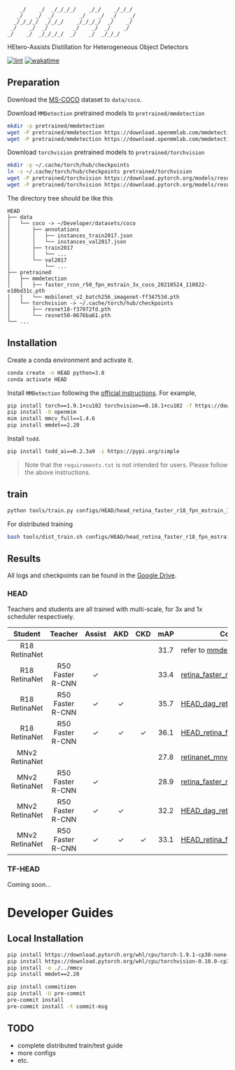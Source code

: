 ```
    _/    _/  _/_/_/_/    _/_/    _/_/_/
   _/    _/  _/        _/    _/  _/    _/
  _/_/_/_/  _/_/_/    _/_/_/_/  _/    _/
 _/    _/  _/        _/    _/  _/    _/
_/    _/  _/_/_/_/  _/    _/  _/_/_/
```

HEtero-Assists Distillation for Heterogeneous Object Detectors

[![lint](https://github.com/LutingWang/HEAD/actions/workflows/lint.yaml/badge.svg)](https://github.com/LutingWang/HEAD/actions/workflows/lint.yaml)
[![wakatime](https://wakatime.com/badge/github/LutingWang/HEAD.svg)](https://wakatime.com/badge/github/LutingWang/HEAD)

## Preparation

Download the [MS-COCO](https://cocodataset.org/#download) dataset to `data/coco`.

Download `MMDetection` pretrained models to `pretrained/mmdetection`

```bash
mkdir -p pretrained/mmdetection
wget -P pretrained/mmdetection https://download.openmmlab.com/mmdetection/v2.0/faster_rcnn/faster_rcnn_r50_fpn_mstrain_3x_coco/faster_rcnn_r50_fpn_mstrain_3x_coco_20210524_110822-e10bd31c.pth
wget -P pretrained/mmdetection https://download.openmmlab.com/mmdetection/v2.0/third_party/mobilenet_v2_batch256_imagenet-ff34753d.pth
```

Download `torchvision` pretrained models to `pretrained/torchvision`

```bash
mkdir -p ~/.cache/torch/hub/checkpoints
ln -s ~/.cache/torch/hub/checkpoints pretrained/torchvision
wget -P pretrained/torchvision https://download.pytorch.org/models/resnet18-f37072fd.pth
wget -P pretrained/torchvision https://download.pytorch.org/models/resnet50-0676ba61.pth
```

The directory tree should be like this

```
HEAD
├── data
│   └── coco -> ~/Developer/datasets/coco
│       ├── annotations
│       │   ├── instances_train2017.json
│       │   └── instances_val2017.json
│       ├── train2017
│       │   └── ...
│       └── val2017
│           └── ...
├── pretrained
│   ├── mmdetection
│   │   ├── faster_rcnn_r50_fpn_mstrain_3x_coco_20210524_110822-e10bd31c.pth
│   │   └── mobilenet_v2_batch256_imagenet-ff34753d.pth
│   └── torchvision -> ~/.cache/torch/hub/checkpoints
│       ├── resnet18-f37072fd.pth
│       └── resnet50-0676ba61.pth
└── ...
```

## Installation

Create a conda environment and activate it.

```bash
conda create -n HEAD python=3.8
conda activate HEAD
```

Install `MMDetection` following the [official instructions](https://github.com/open-mmlab/mmdetection/blob/master/docs/en/get_started.md/#Installation).
For example,

```bash
pip install torch==1.9.1+cu102 torchvision==0.10.1+cu102 -f https://download.pytorch.org/whl/torch_stable.html
pip install -U openmim
mim install mmcv_full==1.4.6
pip install mmdet==2.20
```

Install `todd`.

```bash
pip install todd_ai==0.2.3a9 -i https://pypi.org/simple
```

> Note that the `requirements.txt` is not intended for users. Please follow the above instructions.

## train

```bash
python tools/train.py configs/HEAD/head_retina_faster_r18_fpn_mstrain_1x_coco.py --work-dir work_dirs/debug --seed 3407
```

For distributed training

```bash
bash tools/dist_train.sh configs/HEAD/head_retina_faster_r18_fpn_mstrain_1x_coco.py 8 --work-dir work_dirs/debug --seed 3407
```

## Results

All logs and checkpoints can be found in the [Google Drive](https://drive.google.com/drive/folders/1cs9WWyBaZmstsKlwnMv7PE9ky-i98WUh?usp=sharing).

### HEAD

Teachers and students are all trained with multi-scale, for 3x and 1x scheduler respectively.

| Student           | Teacher           | Assist        | AKD           | CKD           | mAP       | Config                                                                                                    |
| :-:               | :-:               | :-:           | :-:           | :-:           | :-:       | -                                                                                                         |
| R18 RetinaNet     |                   |               |               |               | $31.7$    | refer to [mmdetection](https://github.com/open-mmlab/mmdetection/blob/master/configs/retinanet/README.md) |
| R18 RetinaNet     | R50 Faster R-CNN  | $\checkmark$  |               |               | $33.4$    | [retina_faster_r18](configs/assist/retina_faster_r18_fpn_mstrain_1x_coco.py)                              |
| R18 RetinaNet     | R50 Faster R-CNN  | $\checkmark$  | $\checkmark$  |               | $35.7$    | [HEAD_dag_retina_faster_r18](configs/HEAD_dag/HEAD_dag_retina_faster_r18_fpn_mstrain_1x_coco.py)          |
| R18 RetinaNet     | R50 Faster R-CNN  | $\checkmark$  | $\checkmark$  | $\checkmark$  | $36.1$    | [HEAD_retina_faster_r18](configs/HEAD/HEAD_retina_faster_r18_fpn_mstrain_1x_coco.py)                      |
| MNv2 RetinaNet    |                   |               |               |               | $27.8$    | [retinanet_mnv2](configs/retinanet/retinanet_mnv2_fpn_mstrain_1x_coco.py)                                 |
| MNv2 RetinaNet    | R50 Faster R-CNN  | $\checkmark$  |               |               | $28.9$    | [retina_faster_mnv2](configs/assist/retina_faster_mnv2_fpn_mstrain_1x_coco.py)                            |
| MNv2 RetinaNet    | R50 Faster R-CNN  | $\checkmark$  | $\checkmark$  |               | $32.2$    | [HEAD_dag_retina_faster_mnv2](configs/HEAD_dag/HEAD_dag_retina_faster_mnv2_fpn_mstrain_1x_coco.py)        |
| MNv2 RetinaNet    | R50 Faster R-CNN  | $\checkmark$  | $\checkmark$  | $\checkmark$  | $33.1$    | [HEAD_retina_faster_mnv2](configs/HEAD/HEAD_retina_faster_mnv2_fpn_mstrain_1x_coco.py)                    |

### TF-HEAD

Coming soon...

# Developer Guides

## Local Installation

```bash
pip install https://download.pytorch.org/whl/cpu/torch-1.9.1-cp38-none-macosx_11_0_arm64.whl
pip install https://download.pytorch.org/whl/cpu/torchvision-0.10.0-cp38-cp38-macosx_11_0_arm64.whl
pip install -e ./../mmcv
pip install mmdet==2.20
```

```bash
pip install commitizen
pip install -U pre-commit
pre-commit install
pre-commit install -t commit-msg
```

## TODO

- complete distributed train/test guide
- more configs
- etc.

